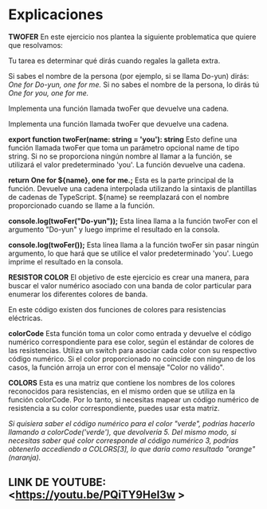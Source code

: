 # Explicaciones 
**TWOFER**
En este ejercicio nos plantea la siguiente problematica que quiere que resolvamos: 

Tu tarea es determinar qué dirás cuando regales la galleta extra.

Si sabes el nombre de la persona (por ejemplo, si se llama Do-yun) dirás: 
*One for Do-yun, one for me.* 
Si no sabes el nombre de la persona, lo dirás tú 
*One for you, one for me.*

Implementa una función llamada twoFer que devuelve una cadena.

Implementa una función llamada twoFer que devuelve una cadena. 

**export function twoFer(name: string = 'you'): string** 
Esto define una función llamada twoFer que toma un parámetro opcional name de tipo string. Si no se proporciona ningún nombre al llamar a la función, se utilizará el valor predeterminado 'you'. La función devuelve una cadena.

**return One for ${name}, one for me.;** 
Esta es la parte principal de la función. Devuelve una cadena interpolada utilizando la sintaxis de plantillas de cadenas de TypeScript. ${name} se reemplazará con el nombre proporcionado cuando se llame a la función.

**console.log(twoFer("Do-yun"));**
Esta línea llama a la función twoFer con el argumento "Do-yun" y luego imprime el resultado en la consola.

**console.log(twoFer());**
Esta línea llama a la función twoFer sin pasar ningún argumento, lo que hará que se utilice el valor predeterminado 'you'. Luego imprime el resultado en la consola.

**RESISTOR COLOR**
El objetivo de este ejercicio es crear una manera, para buscar el valor numérico asociado con una banda de color particular
para enumerar los diferentes colores de banda. 

En este código existen dos funciones de colores para resistencias eléctricas.

**colorCode** 
Esta función toma un color como entrada y devuelve el código numérico correspondiente para ese color, según el estándar de colores de las resistencias. Utiliza un switch para asociar cada color con su respectivo código numérico. Si el color proporcionado no coincide con ninguno de los casos, la función arroja un error con el mensaje "Color no válido".

**COLORS** 
Esta es una matriz que contiene los nombres de los colores reconocidos para resistencias, en el mismo orden que se utiliza en la función colorCode. Por lo tanto, si necesitas mapear un código numérico de resistencia a su color correspondiente, puedes usar esta matriz.

*Si quisiera saber el código numérico para el color "verde", podrías hacerlo llamando a colorCode('verde'), que devolvería 5. Del mismo modo, si necesitas saber qué color corresponde al código numérico 3, podrías obtenerlo accediendo a COLORS[3], lo que daría como resultado "orange" (naranja).* 

## LINK DE YOUTUBE: <https://youtu.be/PQiTY9HeI3w >